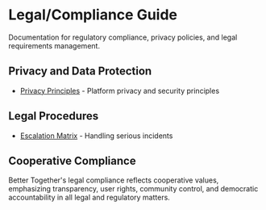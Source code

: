 # Legal/Compliance Guide

Documentation for regulatory compliance, privacy policies, and legal requirements management.

## Privacy and Data Protection
- [Privacy Principles](../shared/privacy_principles.md) - Platform privacy and security principles

## Legal Procedures
- [Escalation Matrix](../shared/escalation_matrix.md) - Handling serious incidents

## Cooperative Compliance
Better Together's legal compliance reflects cooperative values, emphasizing transparency, user rights, community control, and democratic accountability in all legal and regulatory matters.
